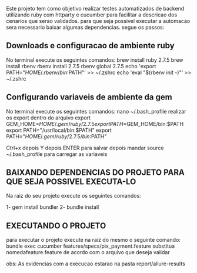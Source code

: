 Este projeto tem como objetivo realizar testes automatizados de backend utilizando ruby com httparty e cucumber para facilitar a descricao dos cenarios que serao validados.
para que seja possivel executar a automacao sera necessario baixar algumas dependencias.
segue os passos:

## Downloads e configuracao de ambiente ruby

No terminal execute os seguintes comandos:
brew install ruby 2.7.5
brew install rbenv
rbenv install 2.7.5
rbenv global 2.7.5
echo 'export PATH="$HOME/.rbenv/bin:$PATH"' >> ~/.zshrc
echo 'eval "$(rbenv init -)"' >> ~/.zshrc

## Configurando variaveis de ambiente da gem

No terminal execute os seguintes comandos:
nano ~/.bash_profile
realizar os export dentro do arquivo
export GEM_HOME=$HOME/.gem/ruby/2.7.5
export PATH=$GEM_HOME/bin:$PATH
export PATH="/usr/local/bin:$PATH"
export PATH="$HOME/.gem/ruby/2.7.5/bin:$PATH"

Ctrl+x depois Y depois ENTER para salvar
depois mandar source ~/.bash_profile para carregar as variaveis


## BAIXANDO DEPENDENCIAS DO PROJETO PARA QUE SEJA POSSIVEL EXECUTA-LO

Na raiz do seu projeto execute os seguintes comandos:

1- gem install bundler
2- bundle install

## EXECUTANDO O PROJETO
para executar o projeto execute na raiz do mesmo o seguinte comando:
bundle exec cucumber features/specs/pix_payment.feature
substitua nomedafeature.feature de acordo com o arquivo que deseja validar

obs: As evidencias com a execucao estarao na pasta report/allure-results